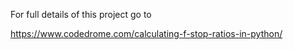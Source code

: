 For full details of this project go to

https://www.codedrome.com/calculating-f-stop-ratios-in-python/
